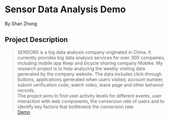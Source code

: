 Sensor Data Analysis Demo
============================

By Shan Zhong <br>

## Project Description
> SENSORS is a big data analysis company originated in China. It currently provides big data analysis services for over 300 companies, including mobile app Keep and bicycle sharing company Mobike. My research project is to help analyzing the weekly visiting data generated by the company website. The data includes click-through buttons, applications generated when users visited, account number, submit verification code, watch video, leave page and other behavior records. <br>
> The project aims to find user activity levels for different events, user interaction with web components, the conversion rate of users and to identify key factors that bottleneck the conversion rate. <br>
>[Demo](https://github.com/ShanZ3/Sensors_Data_demo/blob/master/SensorsData_Demo.pdf)<br>
